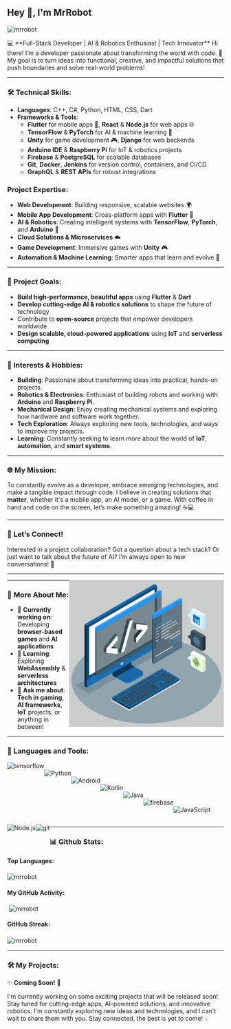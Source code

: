 ## Hey 👋, I'm MrRobot
<p align="left"> <img src="https://komarev.com/ghpvc/?username=IIIMrRobotIII&label=Profile%20views&color=0e75b6&style=flat" alt="mrrobot" /> </p>
💻 **Full-Stack Developer | AI & Robotics Enthusiast | Tech Innovator**  
Hi there! I’m a developer passionate about transforming the world with code. 🚀 My goal is to turn ideas into functional, creative, and impactful solutions that push boundaries and solve real-world problems!

---

### 🛠️ **Technical Skills**:

- **Languages**: C++, C#, Python, HTML, CSS, Dart  
- **Frameworks & Tools**:  
  - **Flutter** for mobile apps 📱, **React** & **Node.js** for web apps 🌐  
  - **TensorFlow** & **PyTorch** for AI & machine learning 🤖  
  - **Unity** for game development 🎮, **Django** for web backends  
  - **Arduino IDE** & **Raspberry Pi** for IoT & robotics projects  
  - **Firebase** & **PostgreSQL** for scalable databases  
  - **Git**, **Docker**, **Jenkins** for version control, containers, and CI/CD  
  - **GraphQL** & **REST APIs** for robust integrations

### **Project Expertise**:
- **Web Development**: Building responsive, scalable websites 🌍  
- **Mobile App Development**: Cross-platform apps with **Flutter** 📱  
- **AI & Robotics**: Creating intelligent systems with **TensorFlow**, **PyTorch**, and **Arduino** 🤖  
- **Cloud Solutions & Microservices** ☁️  
- **Game Development**: Immersive games with **Unity** 🎮  
- **Automation & Machine Learning**: Smarter apps that learn and evolve 🧠  

---

### 🌟 **Project Goals**:
- **Build high-performance, beautiful apps** using **Flutter** & **Dart**  
- **Develop cutting-edge AI & robotics solutions** to shape the future of technology  
- Contribute to **open-source** projects that empower developers worldwide  
- **Design scalable, cloud-powered applications** using **IoT** and **serverless computing**

---

### 🚀 **Interests & Hobbies**:
- **Building**: Passionate about transforming ideas into practical, hands-on projects.  
- **Robotics & Electronics**: Enthusiast of building robots and working with **Arduino** and **Raspberry Pi**.  
- **Mechanical Design**: Enjoy creating mechanical systems and exploring how hardware and software work together.  
- **Tech Exploration**: Always exploring new tools, technologies, and ways to improve my projects.  
- **Learning**: Constantly seeking to learn more about the world of **IoT**, **automation**, and **smart systems**.  


---

### 🌐 **My Mission**:  
To constantly evolve as a developer, embrace emerging technologies, and make a tangible impact through code. I believe in creating solutions that **matter**, whether it's a mobile app, an AI model, or a game. With coffee in hand and code on the screen, let’s make something amazing! ☕💻

---

### 💬 **Let’s Connect!**  
Interested in a project collaboration? Got a question about a tech stack? Or just want to talk about the future of AI? I’m always open to new conversations! 👋

---

<img align="right" alt="GIF" src="https://github.com/IIIMrRobotIII/IIIMrRobotIII/blob/main/techstack.gif" width="360px"/>

---

### 🧐 **More About Me**:
- 🔭 **Currently working on**: Developing **browser-based games** and **AI applications**  
- 🌱 **Learning**: Exploring **WebAssembly** & **serverless architectures**  
- 💬 **Ask me about**: **Tech in gaming**, **AI frameworks**, **IoT** projects, or anything in between!

---

### 🔨 **Languages and Tools**:  
<a href="https://www.tensorflow.org" target="_blank"> <img align="left" src="https://cdn.jsdelivr.net/gh/devicons/devicon/icons/tensorflow/tensorflow-original.svg" alt="tensorflow" height="42px"/> </a>  
<a href="https://www.python.org" target="_blank"><img align="left" alt="Python" height ="42px" src="https://cdn.jsdelivr.net/gh/devicons/devicon/icons/python/python-original.svg"></a>  
<a href="https://developer.android.com" target="_blank"> <img align="left" alt="Android" height ="42px" src="https://cdn.jsdelivr.net/gh/devicons/devicon/icons/android/android-original.svg"> </a>  
<a href="https://kotlinlang.org" target="_blank"><img align="left" alt="Kotlin" height ="42px" src="https://cdn.jsdelivr.net/gh/devicons/devicon/icons/kotlin/kotlin-original.svg"></a>  
<a href="https://www.java.com" target="_blank"><img align="left" alt="Java" height ="42px" src="https://cdn.jsdelivr.net/gh/devicons/devicon/icons/java/java-original.svg"></a>  
<a href="https://firebase.google.com/" target="_blank"> <img align="left" src="https://cdn.jsdelivr.net/gh/devicons/devicon/icons/firebase/firebase-original.svg" alt="firebase" height ="42px"/> </a>  
<a href="https://developer.mozilla.org/en-US/docs/Web/JavaScript" target="_blank"> <img align="left" alt="JavaScript" height ="42px"  src="https://cdn.jsdelivr.net/gh/devicons/devicon/icons/javascript/javascript-original.svg"> </a>  
<a href="https://nodejs.org" target="_blank"><img align="left" alt="Node.js" height ="42px" src="https://cdn.jsdelivr.net/gh/devicons/devicon/icons/nodejs/nodejs-original.svg"></a>  
<a href="https://git-scm.com/" target="_blank"> <img src="https://cdn.jsdelivr.net/gh/devicons/devicon/icons/git/git-original.svg" align="left" alt="git" height='42px'/> </a>  

---

### 📊 **Github Stats**:

#### Top Languages:
<p><img align="center" src="https://github-readme-stats.vercel.app/api/top-langs?username=IIIMrRobotIII&show_icons=true&locale=en&layout=compact&theme=dark" alt="mrrobot" /></p>

#### My GitHub Activity:
<p>&nbsp;<img align="center" src="https://github-readme-stats.vercel.app/api?username=IIIMrRobotIII&show_icons=true&locale=en&theme=dark" alt="mrrobot" /></p>

#### GitHub Streak:
<p><img align="center" src="https://github-readme-streak-stats.herokuapp.com/?user=IIIMrRobotIII&theme=dark" alt="mrrobot" /></p>

---

### 🛠️ **My Projects**:

✨ **Coming Soon!** 🚀

I'm currently working on some exciting projects that will be released soon! Stay tuned for cutting-edge apps, AI-powered solutions, and innovative robotics. I'm constantly exploring new ideas and technologies, and I can't wait to share them with you. Stay connected, the best is yet to come! 💡

